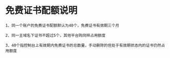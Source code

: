 # 免费证书配额说明

    1、同一个账户的免费证书配额默认为40个，免费证书有效期三个月
    
    2、同一主域名下证书不超过5个，其他平台购同样占用额度
    
    3、40个指控制台上有效期内免费证书的总数量，手动删除的但处于有效期状态内的证书仍然占用额度
    
    
    
   
